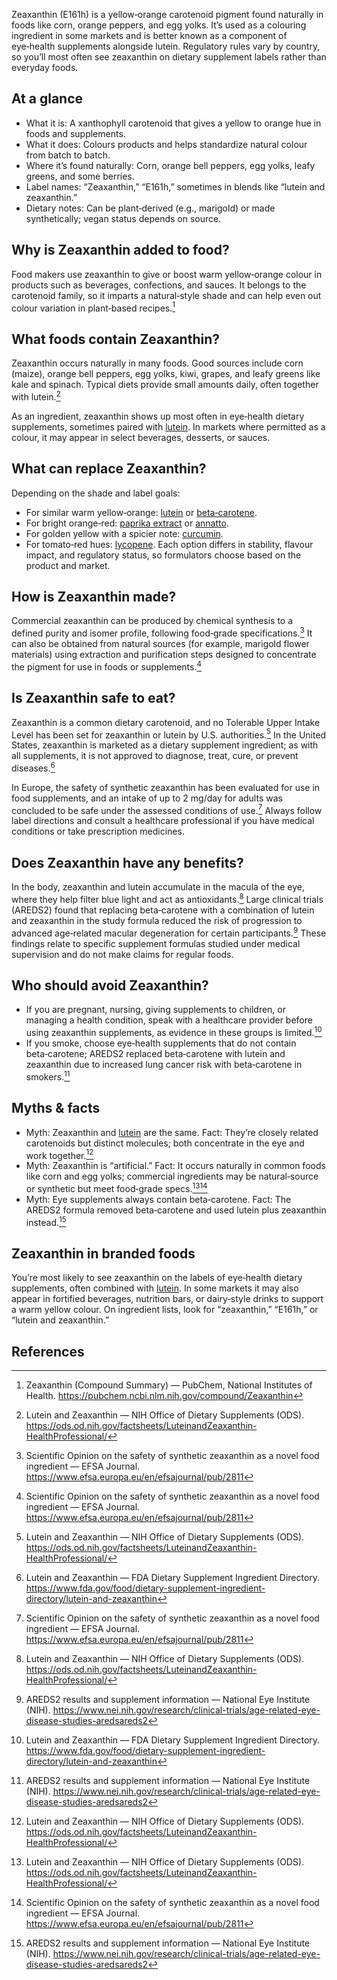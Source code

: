 Zeaxanthin (E161h) is a yellow‑orange carotenoid pigment found naturally in foods like corn, orange peppers, and egg yolks. It’s used as a colouring ingredient in some markets and is better known as a component of eye‑health supplements alongside lutein. Regulatory rules vary by country, so you’ll most often see zeaxanthin on dietary supplement labels rather than everyday foods.
<!--more-->

## At a glance
- What it is: A xanthophyll carotenoid that gives a yellow to orange hue in foods and supplements.
- What it does: Colours products and helps standardize natural colour from batch to batch.
- Where it’s found naturally: Corn, orange bell peppers, egg yolks, leafy greens, and some berries.
- Label names: “Zeaxanthin,” “E161h,” sometimes in blends like “lutein and zeaxanthin.”
- Dietary notes: Can be plant‑derived (e.g., marigold) or made synthetically; vegan status depends on source.

## Why is Zeaxanthin added to food?
Food makers use zeaxanthin to give or boost warm yellow‑orange colour in products such as beverages, confections, and sauces. It belongs to the carotenoid family, so it imparts a natural‑style shade and can help even out colour variation in plant‑based recipes.[^5]

## What foods contain Zeaxanthin?
Zeaxanthin occurs naturally in many foods. Good sources include corn (maize), orange bell peppers, egg yolks, kiwi, grapes, and leafy greens like kale and spinach. Typical diets provide small amounts daily, often together with lutein.[^1]

As an ingredient, zeaxanthin shows up most often in eye‑health dietary supplements, sometimes paired with [lutein](/e161b-lutein). In markets where permitted as a colour, it may appear in select beverages, desserts, or sauces.

## What can replace Zeaxanthin?
Depending on the shade and label goals:
- For similar warm yellow‑orange: [lutein](/e161b-lutein) or [beta‑carotene](/e160ai-beta-carotene).
- For bright orange‑red: [paprika extract](/e160c-paprika-extract) or [annatto](/e160b-annatto).
- For golden yellow with a spicier note: [curcumin](/e100-curcumin).
- For tomato‑red hues: [lycopene](/e160d-lycopene).
Each option differs in stability, flavour impact, and regulatory status, so formulators choose based on the product and market.

## How is Zeaxanthin made?
Commercial zeaxanthin can be produced by chemical synthesis to a defined purity and isomer profile, following food‑grade specifications.[^3] It can also be obtained from natural sources (for example, marigold flower materials) using extraction and purification steps designed to concentrate the pigment for use in foods or supplements.[^3]

## Is Zeaxanthin safe to eat?
Zeaxanthin is a common dietary carotenoid, and no Tolerable Upper Intake Level has been set for zeaxanthin or lutein by U.S. authorities.[^1] In the United States, zeaxanthin is marketed as a dietary supplement ingredient; as with all supplements, it is not approved to diagnose, treat, cure, or prevent diseases.[^4]

In Europe, the safety of synthetic zeaxanthin has been evaluated for use in food supplements, and an intake of up to 2 mg/day for adults was concluded to be safe under the assessed conditions of use.[^3] Always follow label directions and consult a healthcare professional if you have medical conditions or take prescription medicines.

## Does Zeaxanthin have any benefits?
In the body, zeaxanthin and lutein accumulate in the macula of the eye, where they help filter blue light and act as antioxidants.[^1] Large clinical trials (AREDS2) found that replacing beta‑carotene with a combination of lutein and zeaxanthin in the study formula reduced the risk of progression to advanced age‑related macular degeneration for certain participants.[^2] These findings relate to specific supplement formulas studied under medical supervision and do not make claims for regular foods.

## Who should avoid Zeaxanthin?
- If you are pregnant, nursing, giving supplements to children, or managing a health condition, speak with a healthcare provider before using zeaxanthin supplements, as evidence in these groups is limited.[^4]
- If you smoke, choose eye‑health supplements that do not contain beta‑carotene; AREDS2 replaced beta‑carotene with lutein and zeaxanthin due to increased lung cancer risk with beta‑carotene in smokers.[^2]

## Myths & facts
- Myth: Zeaxanthin and [lutein](/e161b-lutein) are the same. Fact: They’re closely related carotenoids but distinct molecules; both concentrate in the eye and work together.[^1]
- Myth: Zeaxanthin is “artificial.” Fact: It occurs naturally in common foods like corn and egg yolks; commercial ingredients may be natural‑source or synthetic but meet food‑grade specs.[^1][^3]
- Myth: Eye supplements always contain beta‑carotene. Fact: The AREDS2 formula removed beta‑carotene and used lutein plus zeaxanthin instead.[^2]

## Zeaxanthin in branded foods
You’re most likely to see zeaxanthin on the labels of eye‑health dietary supplements, often combined with [lutein](/e161b-lutein). In some markets it may also appear in fortified beverages, nutrition bars, or dairy‑style drinks to support a warm yellow colour. On ingredient lists, look for “zeaxanthin,” “E161h,” or “lutein and zeaxanthin.”

## References
[^1]: Lutein and Zeaxanthin — NIH Office of Dietary Supplements (ODS). https://ods.od.nih.gov/factsheets/LuteinandZeaxanthin-HealthProfessional/
[^2]: AREDS2 results and supplement information — National Eye Institute (NIH). https://www.nei.nih.gov/research/clinical-trials/age-related-eye-disease-studies-aredsareds2
[^3]: Scientific Opinion on the safety of synthetic zeaxanthin as a novel food ingredient — EFSA Journal. https://www.efsa.europa.eu/en/efsajournal/pub/2811
[^4]: Lutein and Zeaxanthin — FDA Dietary Supplement Ingredient Directory. https://www.fda.gov/food/dietary-supplement-ingredient-directory/lutein-and-zeaxanthin
[^5]: Zeaxanthin (Compound Summary) — PubChem, National Institutes of Health. https://pubchem.ncbi.nlm.nih.gov/compound/Zeaxanthin
